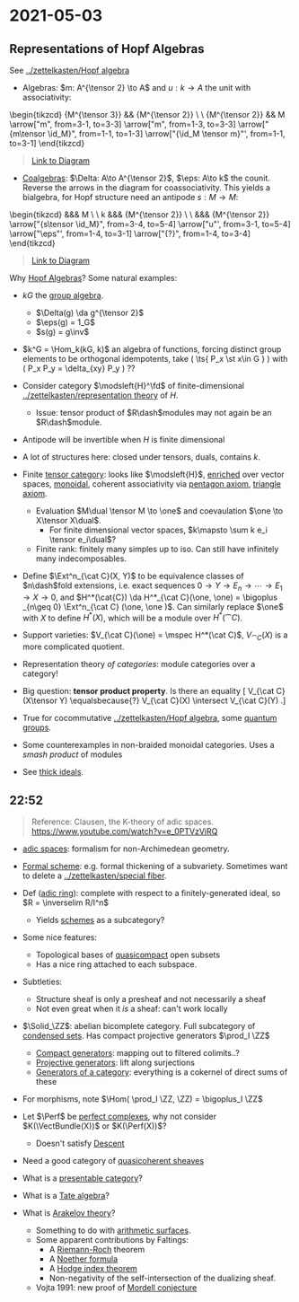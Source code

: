 # 2021-05-03

## Representations of Hopf Algebras

See [../zettelkasten/Hopf algebra](../zettelkasten/Hopf%20algebra.md)

- Algebras: $m: A^{\tensor 2} \to A$ and $u:k\to A$ the unit with associativity:

\begin{tikzcd}
	{M^{\tensor 3}} && {M^{\tensor 2}} \\
	\\
	{M^{\tensor 2}} && M
	\arrow["m", from=3-1, to=3-3]
	\arrow["m", from=1-3, to=3-3]
	\arrow["{m\tensor \id_M}", from=1-1, to=1-3]
	\arrow["{\id_M \tensor m}"', from=1-1, to=3-1]
\end{tikzcd}

> [Link to Diagram](https://q.uiver.app/?q=WzAsNCxbMCwwLCJNXntcXHRlbnNvciAzfSJdLFsyLDAsIk1ee1xcdGVuc29yIDJ9Il0sWzAsMiwiTV57XFx0ZW5zb3IgMn0iXSxbMiwyLCJNIl0sWzIsMywibSJdLFsxLDMsIm0iXSxbMCwxLCJtXFx0ZW5zb3IgXFxvbmUiXSxbMCwyLCJcXG9uZVxcdGVuc29yIG0iLDJdXQ==)


- [Coalgebras](Coalgebras): $\Delta: A\to A^{\tensor 2}$, $\eps: A\to k$ the counit.
  Reverse the arrows in the diagram for coassociativity.
  This yields a bialgebra, for Hopf structure need an antipode $s:M\to M$:

\begin{tikzcd}
	&&& M \\
	\\
	k &&& {M^{\tensor 2}} \\
	\\
	&&& {M^{\tensor 2}}
	\arrow["{s\tensor \id_M}", from=3-4, to=5-4]
	\arrow["u"', from=3-1, to=5-4]
	\arrow["\eps"', from=1-4, to=3-1]
	\arrow["{?}", from=1-4, to=3-4]
\end{tikzcd}


> [Link to Diagram](https://q.uiver.app/?q=WzAsNCxbMywwLCJNIl0sWzMsMiwiTV57XFx0ZW5zb3IgMn0iXSxbMyw0LCJNXntcXHRlbnNvciAyfSJdLFswLDIsImsiXSxbMSwyLCJzXFx0ZW5zb3IgXFxvbmUiXSxbMywyLCJ1IiwyXSxbMCwzLCJcXGVwcyIsMl0sWzAsMSwiPyJdXQ==)


Why [Hopf Algebras](../zettelkasten/Hopf%20algebra.md)?
Some natural examples:

- $kG$ the [group algebra](group%20algebra).
  - $\Delta(g) \da g^{\tensor 2}$
  - $\eps(g) = 1_G$
  - $s(g) = g\inv$

- $k^G = \Hom_k(kG, k)$ an algebra of functions, forcing distinct group elements to be orthogonal idempotents, take  \( \ts{ P_x \st x\in G } \) with \( P_x P_y = \delta_{xy} P_y \) ??

- Consider category $\modsleft{H}^\fd$ of finite-dimensional [../zettelkasten/representation theory](../zettelkasten/representation%20theory.md) of $H$.
  - Issue: tensor product of $R\dash$modules may not again be an $R\dash$module.

- Antipode will be invertible when $H$ is finite dimensional

- A lot of structures here: closed under tensors, duals, contains $k$.

- Finite [tensor category](tensor%20category): looks like $\modsleft{H}$, [enriched](Enriched%20category) over vector spaces, [monoidal](Monoidal%20category), coherent associativity via [pentagon axiom](pentagon%20axiom), [triangle axiom](triangle%20axiom).

  - Evaluation $M\dual \tensor M \to \one$ and coevaulation $\one \to X\tensor X\dual$. 
    - For finite dimensional vector spaces, $k\mapsto \sum k e_i \tensor e_i\dual$?
  - Finite rank: finitely many simples up to iso.
    Can still have infinitely many indecomposables.

- Define $\Ext^n_{\cat C}(X, Y)$ to be equivalence classes of $n\dash$fold extensions, i.e. exact sequences $0 \to Y \to E_n \to \cdots \to E_1 \to X \to 0$, and $H^*(\cat{C}) \da H^*_{\cat C}(\one, \one) = \bigoplus _{n\geq 0} \Ext^n_{\cat C} (\one, \one )$.
  Can similarly replace $\one$ with $X$ to define $H^*(X)$, which will be a module over $H^*(\cat C)$.

- Support varieties: $V_{\cat C}(\one) = \mspec H^*(\cat C)$, $V_{\cat C}(X)$ is a more complicated quotient.

- Representation theory *of categories*: module categories over a category!

- Big question: **tensor product property**.
  Is there an equality
\[
V_{\cat C}(X\tensor Y) \equalsbecause{?} V_{\cat C}(X) \intersect V_{\cat C}(Y)
.\]

- True for cocommutative [../zettelkasten/Hopf algebra](../zettelkasten/Hopf%20algebra.md), some [quantum groups](quantum%20groups).
- Some counterexamples in non-braided monoidal categories.
  Uses a *smash product* of modules
- See [thick ideals](thick%20ideals).

## 22:52

> Reference: Clausen, the K-theory of adic spaces. <https://www.youtube.com/watch?v=e_0PTVzViRQ>

- [adic spaces](adic%20spaces): formalism for non-Archimedean geometry.
- [Formal scheme](Formal%20scheme): e.g. formal thickening of a subvariety.
  	Sometimes want to delete a [../zettelkasten/special fiber](../zettelkasten/special%20fiber.md).

- Def ([adic ring](adic%20ring)): complete with respect to a finitely-generated ideal, so $R = \inverselim R/I^n$
  - Yields [schemes](../zettelkasten/scheme.md) as a subcategory?

- Some nice features:
  - Topological bases of [quasicompact](quasicompact) open subsets
  - Has a nice ring attached to each subspace.

- Subtleties:
  - Structure sheaf is only a presheaf and not necessarily a sheaf
  - Not even great when it *is* a sheaf: can't work locally

- $\Solid_\ZZ$: abelian bicomplete category.
  Full subcategory of [condensed sets](condensed%20sets).
  Has compact projective generators $\prod_I \ZZ$

  - [Compact generators](Compact%20generators): mapping out to filtered colimits..?
  - [Projective generators](Projective%20generators): lift along surjections
  - [Generators of a category](Generators%20of%20a%20category): everything is a cokernel of direct sums of these

- For morphisms, note $\Hom( \prod_I \ZZ, \ZZ) = \bigoplus_I \ZZ$

- Let $\Perf$ be [perfect complexes](perfect%20complexes), why not consider $K(\VectBundle(X))$ or $K(\Perf(X))$?
  - Doesn't satisfy [Descent](../zettelkasten/Descent.md)

- Need a good category of [quasicoherent sheaves](quasicoherent%20sheaves)

- What is a [presentable category](presentable%20category)?

- What is a [Tate algebra](Tate%20algebra)?

- What is [Arakelov theory](Arakelov%20theory)?
  - Something to do with [arithmetic surfaces](arithmetic%20surfaces).
  - Some apparent contributions by Faltings:
    - A [Riemann-Roch](Riemann-Roch) theorem
    - A [Noether formula](Noether%20formula)
    - A [Hodge index theorem](Hodge%20index%20theorem)
    - Non-negativity of the self-intersection of the dualizing sheaf.
  - Vojta 1991: new proof of [Mordell conjecture](Mordell%20conjecture)

